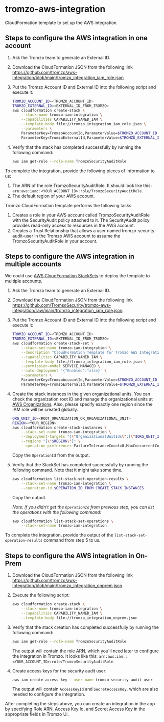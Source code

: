 # tromzo-aws-integration

CloudFormation template to set up the AWS integration.

## Steps to configure the AWS integration in one account

1. Ask the Tromzo team to generate an External ID.

2. Download the CloudFormation JSON from the following link
   https://github.com/tromzo/aws-integration/blob/main/tromzo_integration_iam_role.json

3. Put the Tromzo Account ID and External ID into the following script and
   execute it:

   ```sh
   TROMZO_ACCOUNT_ID=<TROMZO_ACCOUNT_ID>
   TROMZO_EXTERNAL_ID=<EXTERNAL_ID_FROM_TROMZO>
   aws cloudformation create-stack \
       --stack-name tromzo-iam-integration \
       --capabilities CAPABILITY_NAMED_IAM \
       --template-body file://tromzo_integration_iam_role.json \
       --parameters \
       ParameterKey=TromzoAccountId,ParameterValue=$TROMZO_ACCOUNT_ID \
       ParameterKey=TromzoExternalId,ParameterValue=$TROMZO_EXTERNAL_ID
   ```

4. Verify that the stack has completed successfully by running the following
   command:

   ```sh
   aws iam get-role --role-name TromzoSecurityAuditRole
   ```

To complete the integration, provide the following pieces of information to us:

1. The ARN of the role TromzoSecurityAuditRole. It should look like this:
   `arn:aws:iam::<YOUR_ACCOUNT_ID>:role/TromzoSecurityAuditRole`.
2. The default region of your AWS account.

Tromzo CloudFormation template performs the following tasks:

1. Creates a role in your AWS account called TromzoSecurityAuditRole with the
   SecurityAudit policy attached to it. The SecurityAudit policy provides
   read-only access to resources in the AWS account.
2. Creates a Trust Relationship that allows a user named
   tromzo-security-audit-user in the Tromzo AWS account to assume the
   TromzoSecurityAuditRole in your account.

## Steps to configure the AWS integration in multiple accounts

We could use [AWS CloudFormation StackSets] to deploy the template to multiple
accounts.

[AWS CloudFormation StackSets]: https://docs.aws.amazon.com/AWSCloudFormation/latest/UserGuide/what-is-cfnstacksets.html

1. Ask the Tromzo team to generate an External ID.

2. Download the CloudFormation JSON from the following link
   https://github.com/TromsoSecurity/tromzo-aws-integration/raw/main/tromzo_integration_iam_role.json.

3. Put the Tromzo Account ID and External ID into the following script and
   execute it:

   ```sh
   TROMZO_ACCOUNT_ID=<TROMZO_ACCOUNT_ID>
   TROMZO_EXTERNAL_ID=<EXTERNAL_ID_FROM_TROMZO>
   aws cloudformation create-stack-set \
       --stack-set-name tromzo-iam-integration \
       --description "CloudFormation Template for Tromzo AWS Integration" \
       --capabilities CAPABILITY_NAMED_IAM \
       --template-body file://tromzo_integration_iam_role.json \
       --permission-model SERVICE_MANAGED \
       --auto-deployment '{"Enabled":false}' \
       --parameters \
       ParameterKey=TromzoAccountId,ParameterValue=$TROMZO_ACCOUNT_ID \
       ParameterKey=TromzoExternalId,ParameterValue=$TROMZO_EXTERNAL_ID
   ```

4. Create the stack instances in the given organizational units. You can check
   the organization root ID and manage the organizational units at
   [AWS Organizations]. Also, please specify exactly one region since the IAM
   role will be created globally.

   [AWS Organizations]: https://us-east-1.console.aws.amazon.com/organizations/v2/home/accounts

   ```sh
   ORG_UNIT_ID=<ROOT_ORGANIZATION_OR_ORGANIZATIONAL_UNIT>
   REGION=<YOUR_REGION>
   aws cloudformation create-stack-instances \
       --stack-set-name tromzo-iam-integration \
       --deployment-targets "{\"OrganizationalUnitIds\":[\"$ORG_UNIT_ID\"]}" \
       --regions "[\"$REGION\"]" \
       --operation-preferences FailureToleranceCount=0,MaxConcurrentCount=1
   ```

   Copy the `OperationId` from the output.  

5. Verify that the StackSet has completed successfully by running the following
   command. Note that it might take some time.

   ```sh
   aws cloudformation list-stack-set-operation-results \
       --stack-set-name tromzo-iam-integration \
       --operation-id $OPERATION_ID_FROM_CREATE_STACK_INSTANCES
   ```

   Copy the output.

   _Note: If you didn't get the `OperationId` from previous step, you can list
   the operations with the following command:_

   ```sh
   aws cloudformation list-stack-set-operations \
       --stack-set-name tromzo-iam-integration
   ```

To complete the integration, provide the output of the 
`list-stack-set-operation-results` command from step 5 to us.

## Steps to configure the AWS integration in On-Prem

1. Download the CloudFormation JSON from the following link
   https://github.com/tromzo/aws-integration/blob/main/tromzo_integration_onprem.json 

2. Execute the following script:

   ```sh
   aws cloudformation create-stack \
       --stack-name tromzo-iam-integration \
       --capabilities CAPABILITY_NAMED_IAM \
       --template-body file://tromzo_integration_onprem.json
   ```
3. Verify that the stack creation has completed successfully by running the following
   command:

   ```sh
   aws iam get-role --role-name TromzoSecurityAuditRole
   ```
   
   The output will contain the role ARN, which you'll need later to configure the integration in Tromzo.
   It looks like this: `arn:aws:iam::<YOUR_ACCOUNT_ID>:role/TromzoSecurityAuditRole`.

4. Create access keys for the security audit user:

   ```sh
   aws iam create-access-key --user-name tromzo-security-audit-user
   ```
   The output will contain `AccessKeyId` and `SecretAccessKey`, which are also needed to configure the integration.

After completing the steps above, you can create an integration in the app by specifying Role ARN, Access Key Id, 
and Secret Access Key in the appropriate fields in Tromzo UI.
